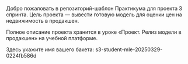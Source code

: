 Добро пожаловать в репозиторий-шаблон Практикума для проекта 3 спринта. Цель проекта — вывести готовую модель для оценки цен на недвижимость в продакшен. 

Полное описание проекта хранится в уроке «Проект. Релиз модели в продакшен» на учебной платформе. 

Здесь укажите имя вашего бакета: s3-student-mle-20250329-0224fb586d